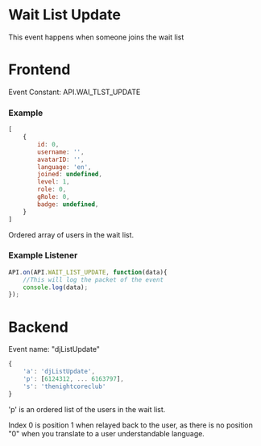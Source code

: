 # Wait List Update

This event happens when someone joins the wait list

# Frontend

Event Constant: API.WAI_TLST_UPDATE

### Example

```js
[
    {
        id: 0,
        username: '',
        avatarID: '',
        language: 'en',
        joined: undefined,
        level: 1,
        role: 0,
        gRole: 0,
        badge: undefined,
    }
]
```

Ordered array of users in the wait list.

### Example Listener

```js
API.on(API.WAIT_LIST_UPDATE, function(data){
    //This will log the packet of the event
    console.log(data);
});
```

# Backend

Event name: "djListUpdate"

``` js
{
	'a': 'djListUpdate', 
	'p': [6124312, ... 6163797],
	's': 'thenightcoreclub'
}
```

'p' is an ordered list of the users in the wait list.

Index 0 is position 1 when relayed back to the user, as there is no position "0" when you translate to a user 
understandable language.